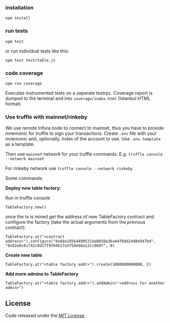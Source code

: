 ### installation

```
npm install
```

### run tests

```
npm test
```

or run individual tests like this:

```
npm test test/table.js
```

### code coverage

```
npm run coverage
```

Executes instrumented tests on a separate testrpc. Coverage report is dumped to the terminal and into `coverage/index.html` (Istanbul HTML format)

### Use truffle with mainnet/rinkeby

We use remote Infura node to connect to mainnet, thus you have to provide mnemonic for truffle to sign your transactions. Create `.env` file with your mnemonic and, optionally, index of the account to use. Use `.env.template` as a template.

Then use `mainnet` network for your truffle commands. E.g. `truffle console --network mainnet`

For rinkeby network use `truffle console --network rinkeby`

Some commands:

**Deploy new table factory:**

Run in truffle console
```
TableFactory.new()
```
once the tx is mined get the address of new TableFactory contract and configure the factory (take the actual arguments from the previous contract):

```
TableFactory.at("<contract address>").configure("0x84e18564498531da0858a36a44f60d24d8e947bd", "0x82e8c6cf42c8d1ff9594b17a3f50e94a12cc860f", 0)
```

**Create new table**

```
TableFactory.at("<table factory addr>").create(1000000000000, 2)
```

**Add more admins to TableFactory**

```
TableFactory.at("<table factory addr>").addAdmin("<address for another admin>")
```

## License
Code released under the [MIT License](https://github.com/acebusters/contracts/blob/master/LICENSE).
